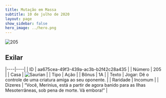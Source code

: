 ```yaml
---
title: Mutação em Massa
subtitle: 10 de julho de 2020
layout: page
show_sidebar: false
hero_image: ../hero.png
---
```


![205](https://cdn.keyforgegame.com/media/card_front/pt/479_205_65P4RWHGQRG6_pt.png)

## Exilar

|----|----|
| ID | aa675cea-49f3-439a-ac3b-b2f42c28a435 |
| Número | 205 |
| Casa | ![Saurian](https://archonarcana.com/images/thumb/9/9e/Saurian_P.png/22px-Saurian_P.png "Sauro") |
| Tipo | Ação |
| Bônus | 1A |
| Texto | Jogar: Dê o controle de uma criatura amiga ao seu oponente. |
| Raridade | Incomum |
| Dizeres | “Você, Merinius, está a partir de agora banido  para as Ilhas Mesoterrâneas, sob pena de morte. Vá embora!” |
